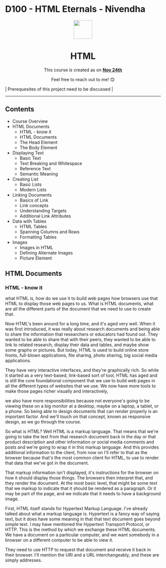 # D100 - HTML Eternals - Nivendha

<div align="center">
  <img height="60" src="https://img.icons8.com/color/48/000000/html-5--v1.png"/>
  <h1>HTML</h1>

<span>This course is created as on <a href=#><b>Nov 24th</b></a>
</span>

Feel free to reach out to me! 😊 <br />
</div>

| Prerequesites of this project need to be discussed  |

---
## Contents

+ Course Overview
+ HTML Documents
  - HTML - know it
  - HTML Documents
  - The Head Element
  - The Body Element
+ Displaying Text
  - Basic Text
  - Text Breaking and Whitespace
  - Reference Text
  - Semantic Meaning
+ Creating List
  - Basic Lists
  - Modern Lists
+ Linking Documents
  - Basics of Link
  - Link concepts
  - Understanding Targets
  - Additional Link Attributes
+ Data with Tables
  - HTML Tables
  - Spanning Columns and Rows
  - Formatting Tables
+ Images
  - Images in HTML
  - Defining Alternate Images
  - Picture Element

## HTML Documents
<!-- <details><summary><b>HTML - know it</b></summary> -->
### HTML - know it
<p>
what HTML is, 
how do we use it to build web pages 
how browsers use that HTML to display those web pages to us.
What is HTML documents, 
what are all the different parts of the document that we need to use to create that.

Now HTML's been around for a long time, and it's aged very well. When it was first introduced, it was really about research documents and being able to share the information that researchers or educators had found out. They wanted to be able to share that with their peers, they wanted to be able to link to related research, display their data and tables, and maybe show some graphs or pictures. But today, HTML is used to build online store fronts, full-blown applications, file sharing, photo sharing, big social media applications. 

They have very interactive interfaces, and they're graphically rich. So while it started as a very text-based, link-based sort of tool, HTML has aged and is still the core foundational component that we use to build web pages in all the different types of websites that we use. We now have more tools to make those pages richer visually and interactively,

we also have more responsibilities because not everyone's going to be viewing these on a big monitor at a desktop, maybe on a laptop, a tablet, or a phone. So being able to design documents that can render properly is an important factor. And we'll touch on that concept, known as responsive design, as we go through the course. 

So what is HTML? Well HTML is a markup language. That means that we're going to take the text from that research document back in the day or that product description and other information or social media comments and posts and we're going to wrap it in this markup language. And this provides additional information to the client, from now on I'll refer to that as the browser because that's the most common client for HTML, to use to render that data that we've got in the document. 

That markup information isn't displayed, it's instructions for the browser on how it should display those things. The browsers then interpret that, and they render the document. At the most basic level, that might be some text that we markup to indicate that it should be rendered as a paragraph. Or it may be part of the page, and we indicate that it needs to have a background image. 

First, HTML itself stands for Hypertext Markup Language. I've already talked about what a markup language is. Hypertext is a fancy way of saying text, but it does have some meaning in that that text document goes beyond simple text. 
I may have mentioned the Hypertext Transport Protocol, or HTTP. This is the method by which we exchange these HTML documents. 
We have a document on a particular computer, and we want somebody in a browser on a different computer to be able to view it. 

They need to use HTTP to request that document and receive it back in their browser. I'll mention the URI and a URL interchangeably, and these are simply addresses. 

</p>
</details>